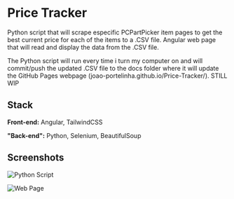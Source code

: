 
# Price Tracker

Python script that will scrape especific PCPartPicker item pages to get the best current price for each of the items to a .CSV file. Angular web page that will read and display the data from the .CSV file.

The Python script will run every time i turn my computer on and will commit/push the updated .CSV file to the docs folder where it will update the GitHub Pages webpage (joao-portelinha.github.io/Price-Tracker/).
STILL WIP


## Stack

**Front-end:** Angular, TailwindCSS

**"Back-end":** Python, Selenium, BeautifulSoup


## Screenshots
![Python Script](https://i.ibb.co/1RBrrdT/Captura-de-ecr-2024-04-28-142400.png)

![Web Page](https://i.ibb.co/VvmBp8W/Captura-de-ecr-2024-04-28-142431.png)

